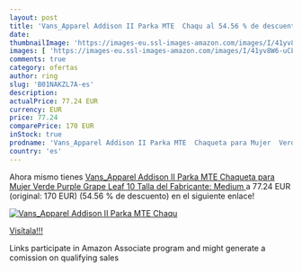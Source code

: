 ```yaml
---
layout: post
title: 'Vans_Apparel Addison II Parka MTE  Chaqu al 54.56 % de descuento'
date: 
thumbnailImage: 'https://images-eu.ssl-images-amazon.com/images/I/41yv8W6-uCL._SL200_.jpg'
images: [ 'https://images-eu.ssl-images-amazon.com/images/I/41yv8W6-uCL._SL200_.jpg' ]
comments: true
category: ofertas
author: ring
slug: 'B01NAKZL7A-es'
description:
actualPrice: 77.24 EUR
currency: EUR
price: 77.24
comparePrice: 170 EUR
inStock: true
prodname: 'Vans_Apparel Addison II Parka MTE  Chaqueta para Mujer  Verde  Purple Grape Leaf   10  Talla del Fabricante: Medium '
country: 'es'
---
```


Ahora mismo tienes [Vans_Apparel Addison II Parka MTE  Chaqueta para Mujer  Verde  Purple Grape Leaf   10  Talla del Fabricante: Medium ](https://www.amazon.es/dp/B01NAKZL7A/?tag=tolees-21) a 77.24 EUR (original: 170 EUR) (54.56 %  de descuento) en el siguiente enlace!

[![Vans_Apparel Addison II Parka MTE  Chaqu](https://images-eu.ssl-images-amazon.com/images/I/41yv8W6-uCL._SL200_.jpg)](https://www.amazon.es/dp/B01NAKZL7A/?tag=tolees-21)

[Visítala!!!](https://www.amazon.es/dp/B01NAKZL7A/?tag=tolees-21)

Links participate in Amazon Associate program and might generate a comission on qualifying sales
